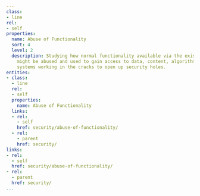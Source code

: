 ```yaml
---
class:
- line
rel:
- self
properties:
  name: Abuse of Functionality
  sort: 4
  level: 2
  description: Studying how normal functionality available via the existing services
    might be abused and used to gain access to data, content, algorithms, and backend
    systems working in the cracks to open up security holes.
entities:
- class:
  - line
  rel:
  - self
  properties:
    name: Abuse of Functionality
  links:
  - rel:
    - self
    href: security/abuse-of-functionality/
  - rel:
    - parent
    href: security/
links:
- rel:
  - self
  href: security/abuse-of-functionality/
- rel:
  - parent
  href: security/
...
```

